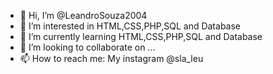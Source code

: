 - 👋 Hi, I’m @LeandroSouza2004
- 👀 I’m interested in HTML,CSS,PHP,SQL and Database
- 🌱 I’m currently learning HTML,CSS,PHP,SQL and Database
- 💞️ I’m looking to collaborate on ...
- 📫 How to reach me: My instagram @sla_leu

<!---
leandrosouza2004/leandrosouza2004 is a ✨ special ✨ repository because its `README.md` (this file) appears on your GitHub profile.
You can click the Preview link to take a look at your changes.
--->
